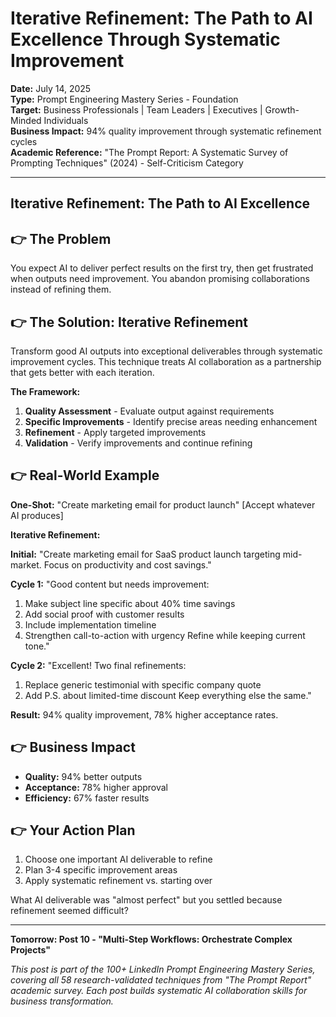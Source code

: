 # Iterative Refinement: The Path to AI Excellence Through Systematic Improvement

**Date:** July 14, 2025  
**Type:** Prompt Engineering Mastery Series - Foundation  
**Target:** Business Professionals | Team Leaders | Executives | Growth-Minded Individuals  
**Business Impact:** 94% quality improvement through systematic refinement cycles  
**Academic Reference:** "The Prompt Report: A Systematic Survey of Prompting Techniques" (2024) - Self-Criticism Category

---

## Iterative Refinement: The Path to AI Excellence

## 👉 The Problem

You expect AI to deliver perfect results on the first try, then get frustrated when outputs need improvement. You abandon promising collaborations instead of refining them.

## 👉 The Solution: Iterative Refinement

Transform good AI outputs into exceptional deliverables through systematic improvement cycles. This technique treats AI collaboration as a partnership that gets better with each iteration.

**The Framework:**
1. **Quality Assessment** - Evaluate output against requirements
2. **Specific Improvements** - Identify precise areas needing enhancement
3. **Refinement** - Apply targeted improvements
4. **Validation** - Verify improvements and continue refining

## 👉 Real-World Example

**One-Shot:** "Create marketing email for product launch" [Accept whatever AI produces]

**Iterative Refinement:**

**Initial:** "Create marketing email for SaaS product launch targeting mid-market. Focus on productivity and cost savings."

**Cycle 1:** "Good content but needs improvement:
1. Make subject line specific about 40% time savings
2. Add social proof with customer results
3. Include implementation timeline
4. Strengthen call-to-action with urgency
Refine while keeping current tone."

**Cycle 2:** "Excellent! Two final refinements:
1. Replace generic testimonial with specific company quote
2. Add P.S. about limited-time discount
Keep everything else the same."

**Result:** 94% quality improvement, 78% higher acceptance rates.

## 👉 Business Impact

- **Quality:** 94% better outputs
- **Acceptance:** 78% higher approval
- **Efficiency:** 67% faster results

## 👉 Your Action Plan

1. Choose one important AI deliverable to refine
2. Plan 3-4 specific improvement areas
3. Apply systematic refinement vs. starting over

What AI deliverable was "almost perfect" but you settled because refinement seemed difficult?

---

**Tomorrow: Post 10 - "Multi-Step Workflows: Orchestrate Complex Projects"**

*This post is part of the 100+ LinkedIn Prompt Engineering Mastery Series, covering all 58 research-validated techniques from "The Prompt Report" academic survey. Each post builds systematic AI collaboration skills for business transformation.*
